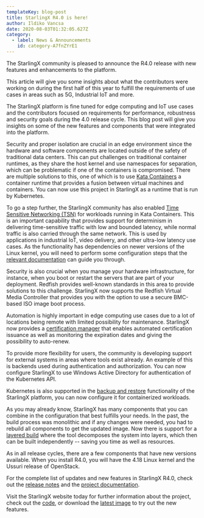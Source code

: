 ```yaml
---
templateKey: blog-post
title: StarlingX R4.0 is here!
author: Ildiko Vancsa
date: 2020-08-03T01:32:05.627Z
category: 
  - label: News & Announcements
    id: category-A7fnZYrE1
---
```


The StarlingX community is pleased to announce the R4.0 release with new features and enhancements to the platform.<!-- more -->

This article will give you some insights about what the contributors were working on during the first half of this year to fulfill the requirements of use cases in areas such as 5G, Industrial IoT and more.

The StarlingX platform is fine tuned for edge computing and IoT use cases and the contributors focused on requirements for performance, robustness and security goals during the 4.0 release cycle. This blog post will give you insights on some of the new features and components that were integrated into the platform.

Security and proper isolation are crucial in an edge environment since the hardware and software components are located outside of the safety of traditional data centers. This can put challenges on traditional container runtimes, as they share the host kernel and use namespaces for separation, which can be problematic if one of the containers is compromised. There are multiple solutions to this, one of which is to use [Kata Containers](https://katacontainers.io) a container runtime that provides a fusion between virtual machines and containers. You can now use this project in StarlingX as a runtime that is run by Kubernetes.

To go a step further, the StarlingX community has also enabled [Time Sensitive Networking (TSN)](https://1.ieee802.org/tsn/#Published_TSN_Standards) for workloads running in Kata Containers. This is an important capability that provides support for determinism in delivering time-sensitive traffic with low and bounded latency, while normal traffic is also carried through the same network. This is used by applications in industrial IoT, video delivery, and other ultra-low latency use cases. As the functionality has dependencies on newer versions of the Linux kernel, you will need to perform some configuration steps that the [relevant documentation](https://docs.starlingx.io/developer_resources/stx_tsn_in_kata.html) can guide you through.

Security is also crucial when you manage your hardware infrastructure, for instance, when you boot or restart the servers that are part of your deployment. Redfish provides well-known standards in this area to provide solutions to this challenge. StarlingX now supports the Redfish Virtual Media Controller that provides you with the option to use a secure BMC-based ISO image boot process.

Automation is highly important in edge computing use cases due to a lot of locations being remote with limited possibility for maintenance. StarlingX now provides a [certification manager](https://docs.starlingx.io/configuration/cert_config.html) that enables automated certification issuance as well as monitoring the expiration dates and giving the possibility to auto-renew.

To provide more flexibility for users, the community is developing support for external systems in areas where tools exist already. An example of this is backends used during authentication and authorization. You can now configure StarlingX to use Windows Active Directory for authentication of the Kubernetes API.

Kubernetes is also supported in the [backup and restore](https://docs.starlingx.io/developer_resources/backup_restore.html) functionality of the StarlingX platform, you can now configure it for containerized workloads.

As you may already know, StarlingX has many components that you can combine in the configuration that best fulfills your needs. In the past, the build process was monolithic and if any changes were needed, you had to rebuild all components to get the updated image. Now there is support for a [layered build](https://docs.starlingx.io/developer_resources/layered_build_guide.html) where the tool decomposes the system into layers, which then can be built independently -- saving you time as well as resources.

As in all release cycles, there are a few components that have new versions available. When you install R4.0, you will have the 4.18 Linux kernel and the Ussuri release of OpenStack.

For the complete list of updates and new features in StarlingX R4.0, check out the [release notes](https://docs.starlingx.io/releasenotes/r4_release.html) and the [project documentation](https://docs.starlingx.io).

Visit the StarlingX website today for further information about the project, check out the [code](https://opendev.org/starlingx), or download the [latest image](https://mirror.starlingx.windriver.com/mirror/starlingx/release/) to try out the new features.
